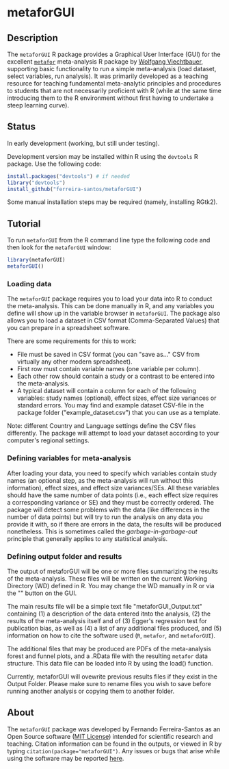 # metaforGUI
## Description
The `metaforGUI` R package provides a Graphical User Interface (GUI) for the excellent [`metafor`](http://www.metafor-project.org/) meta-analysis R package by [Wolfgang Viechtbauer](http://www.wvbauer.com/), supporting basic functionality to run a simple meta-analysis (load dataset, select variables, run analysis). It was primarily developed as a teaching resource for teaching fundamental meta-analytic principles and procedures to students that are not necessarily proficient with R (while at the same time introducing them to the R environment without first having to undertake a steep learning curve).

## Status
In early development (working, but still under testing).

Development version may be installed within R using the `devtools` R package. Use the following code:

```R
install.packages("devtools") # if needed
library("devtools")
install_github("ferreira-santos/metaforGUI")
```

Some manual installation steps may be required (namely, installing RGtk2).

## Tutorial

To run `metaforGUI` from the R command line type the following code and then look for the `metaforGUI` window:
```R
library(metaforGUI)
metaforGUI()
```

### Loading data

The `metaforGUI` package requires you to load your data into R to conduct the meta-analysis. This can be done manually in R, and any variables you define will show up in the variable browser in `metaforGUI`. The package also allows you to load a dataset in CSV format (Comma-Separated Values) that you can prepare in a spreadsheet software.

There are some requirements for this to work:
- File must be saved in CSV format (you can "save as..." CSV from virtually any other modern spreadsheet).
- First row must contain variable names (one variable per column).
- Each other row should contain a study or a contrast to be entered into the meta-analysis.
- A typical dataset will contain a column for each of the following variables: study names (optional), effect sizes, effect size variances or standard errors. You may find and example dataset CSV-file in the package folder ("example_dataset.csv") that you can use as a template.

Note: different Country and Language settings define the CSV files differently. The package will attempt to load your dataset according to your computer's regional settings.

### Defining variables for meta-analysis

After loading your data, you need to specify which variables contain study names (an optional step, as the meta-analysis will run without this information), effect sizes, and effect size variances/SEs. All these variables should have the same number of data points (i.e., each effect size requires a corresponding variance or SE) and they must be correctly ordered. The package will detect some problems with the data (like differences in the number of data points) but will try to run the analysis on any data you provide it with, so if there are errors in the data, the results will be produced nonetheless. This is sometimes called the _garbage-in-garbage-out_ principle that generally applies to any statistical analysis.

### Defining output folder and results

The output of metaforGUI will be one or more files summarizing the results of the meta-analysis. These files will be written on the current Working Directory (WD) defined in R. You may change the WD manually in R or via the "" button on the GUI.

The main results file will be a simple text file "metaforGUI_Output.txt" containing (1) a description of the data entered itnto the analysis, (2) the results of the meta-analysis itself and of (3) Egger's regression test for publication bias, as well as (4) a list of any additional files produced, and (5) information on how to cite the software used (`R`, `metafor`, and `metaforGUI`).

The additional files that may be produced are PDFs of the meta-analysis forest and funnel plots, and a .RData file with the resulting `metafor` data structure. This data file can be loaded into R by using the load() function.

Currently, metaforGUI will ovewrite previous results files if they exist in the Output Folder. Please make sure to rename files you wish to save before running another analysis or copying them to another folder.

## About

The `metaforGUI` package was developed by Fernando Ferreira-Santos as an Open Source software ([MIT License](https://github.com/ferreira-santos/metaforGUI/blob/master/LICENSE)) intended for scientific research and teaching. Citation information can be found in the outputs, or viewed in R by typing `citation(package="metaforGUI")`. Any issues or bugs that arise while using the software may be reported [here](https://github.com/ferreira-santos/metaforGUI/issues).
